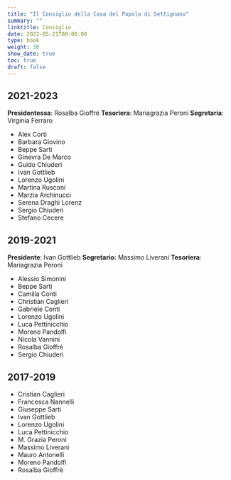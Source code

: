 ```yaml
---
title: "Il Consiglio della Casa del Popolo di Settignano"
summary: ""
linktitle: Consiglio
date: 2022-05-21T00:00:00
type: book
weight: 30
show_date: true
toc: true
draft: false
---
```


## 2021-2023
**Presidentessa**: Rosalba Gioffré
**Tesoriera**: Mariagrazia Peroni
**Segretaria**: Virginia Ferraro

- Alex Corti
- Barbara Giovino
- Beppe Sarti
- Ginevra De Marco
- Guido Chiuderi
- Ivan Gottlieb
- Lorenzo Ugolini
- Martina Rusconi
- Marzia Archinucci
- Serena Draghi Lorenz
- Sergio Chiuderi
- Stefano Cecere

## 2019-2021
**Presidente**: Ivan Gottlieb
**Segretario:** Massimo Liverani
**Tesoriera**: Mariagrazia Peroni

- Alessio Simonini
- Beppe Sarti
- Camilla Conti
- Christian Caglieri
- Gabriele Conti
- Lorenzo Ugolini
- Luca Pettinicchio
- Moreno Pandolfi
- Nicola Vannini
- Rosalba Gioffré
- Sergio Chiuderi

## 2017-2019
- Cristian Caglieri
- Francesca Nannelli
- Giuseppe Sarti  
- Ivan Gottlieb
- Lorenzo Ugolini  
- Luca Pettinicchio
- M. Grazia Peroni 
- Massimo Liverani  
- Mauro Antonelli  
- Moreno Pandolfi 
- Rosalba Gioffrè

